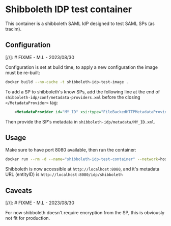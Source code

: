 # Shibboleth IDP test container

This container is a shibboleth SAML IdP designed to test SAML SPs (as tracim).

## Configuration

[//]: # FIXME - M.L - 2023/08/30

Configuration is set at build time, to apply a new configuration the image must be re-built:
```sh
docker build --no-cache -t shibboleth-idp-test-image .
```

To add a SP to shibboleth's know SPs, add the following line at the end of `shibboleth-idp/conf/metadata-providers.xml` before the closing `</MetadataProvider>` tag:
```xml
    <MetadataProvider id="MY_ID" xsi:type="FileBackedHTTPMetadataProvider" backingFile="%{idp.home}/metadata/MY_ID.xml" metadataURL="URL_TO_SP_METADATA"/>
```
Then provide the SP's metadata in `shibboleth-idp/metadata/MY_ID.xml`.

## Usage

Make sure to have port 8080 available, then run the container: 
```sh
docker run --rm -d --name="shibboleth-idp-test-container" --network=host shibboleth-idp-test-image
```

Shibboleth is now accessible at `http://localhost:8080`, and it's metadata URL (entityID) is `http://localhost:8080/idp/shibboleth`

## Caveats

[//]: # FIXME - M.L - 2023/08/30

For now shibboleth doesn't require encryption from the SP, this is obviously not fit for production.
